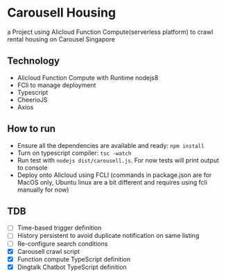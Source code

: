 # Carousell Housing

a Project using Alicloud Function Compute(serverless platform) to crawl rental housing on Carousel Singapore

## Technology

- Alicloud Function Compute with Runtime nodejs8
- FCli to manage deployment
- Typescript
- CheerioJS
- Axios

## How to run

- Ensure all the dependencies are available and ready: `npm install`
- Turn on typescript compiler: `tsc -watch`
- Run test with `nodejs dist/carousell.js`. For now tests will print output to console
- Deploy onto Alicloud using FCLI (commands in package.json are for MacOS only, Ubuntu linux are a bit different and requires using fcli manually for now)

## TDB

- [ ] Time-based trigger definition
- [ ] History persistent to avoid duplicate notification on same listing
- [ ] Re-configure search conditions
- [X] Carousell crawl script
- [X] Function compute TypeScript definition
- [X] Dingtalk Chatbot TypeScript definition
